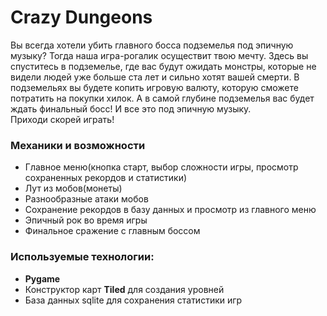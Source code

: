 # Crazy Dungeons

Вы всегда хотели убить главного босса подземелья под эпичную музыку?
Тогда наша игра-рогалик осуществит твою мечту.
Здесь вы спуститесь в подземелье, где вас будут ожидать монстры, которые не видели людей уже больше ста лет и сильно хотят вашей смерти.
В подземельях вы будете копить игровую валюту, которую сможете потратить на покупки хилок.
А в самой глубине подземелья вас будет ждать финальный босс!
И все это под эпичную музыку.  
Приходи скорей играть!
### Механики и возможности
+ Главное меню(кнопка старт, выбор сложности игры, просмотр сохраненных рекордов и статистики)
+ Лут из мобов(монеты)
+ Разнообразные атаки мобов
+ Сохранение рекордов в базу данных и просмотр из главного меню
+ Эпичный рок во время игры
+ Финальное сражение с главным боссом
### Используемые технологии:
+ **Pygame**
+ Конструктор карт **Tiled** для создания уровней
+ База данных sqlite для сохранения статистики игр